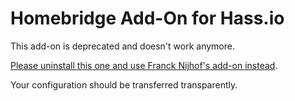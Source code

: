 
# Homebridge Add-On for Hass.io

This add-on is deprecated and doesn't work anymore.

[Please uninstall this one and use Franck Nijhof's add-on instead](https://github.com/hassio-addons/repository/tree/master/homebridge).

Your configuration should be transferred transparently.
